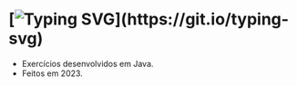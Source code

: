 # [![Typing SVG](https://readme-typing-svg.herokuapp.com/?color=ffcbdb&size=35&center=true&vCenter=true&width=1000&lines=Exercícios:+1°+ano!;Desenvolvido+em+aulas.;Exercícios+de+fixação!)](https://git.io/typing-svg)

- Exercícios desenvolvidos em Java.
- Feitos em 2023.
